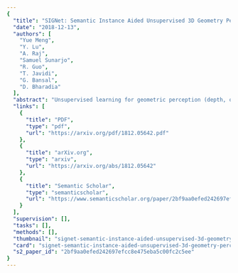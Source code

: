 ```yaml
---
{
  "title": "SIGNet: Semantic Instance Aided Unsupervised 3D Geometry Perception",
  "date": "2018-12-13",
  "authors": [
    "Yue Meng",
    "Y. Lu",
    "A. Raj",
    "Samuel Sunarjo",
    "R. Guo",
    "T. Javidi",
    "G. Bansal",
    "D. Bharadia"
  ],
  "abstract": "Unsupervised learning for geometric perception (depth, optical flow, etc.) is of great interest to autonomous systems. Recent works on unsupervised learning have made considerable progress on perceiving geometry; however, they usually ignore the coherence of objects and perform poorly under scenarios with dark and noisy environments. In contrast, supervised learning algorithms, which are robust, require large labeled geometric dataset. This paper introduces SIGNet, a novel framework that provides robust geometry perception without requiring geometrically informative labels. Specifically, SIGNet integrates semantic information to make depth and flow predictions consistent with objects and robust to low lighting conditions. SIGNet is shown to improve upon the state-of-the-art unsupervised learning for depth prediction by 30% (in squared relative error). In particular, SIGNet improves the dynamic object class performance by 39% in depth prediction and 29% in flow prediction. Our code will be made available at https://github.com/mengyuest/SIGNet",
  "links": [
    {
      "title": "PDF",
      "type": "pdf",
      "url": "https://arxiv.org/pdf/1812.05642.pdf"
    },
    {
      "title": "arXiv.org",
      "type": "arxiv",
      "url": "https://arxiv.org/abs/1812.05642"
    },
    {
      "title": "Semantic Scholar",
      "type": "semanticscholar",
      "url": "https://www.semanticscholar.org/paper/2bf9aa0efed242697efcc8e475eba5c00fc2c5ee"
    }
  ],
  "supervision": [],
  "tasks": [],
  "methods": [],
  "thumbnail": "signet-semantic-instance-aided-unsupervised-3d-geometry-perception-thumb.jpg",
  "card": "signet-semantic-instance-aided-unsupervised-3d-geometry-perception-card.jpg",
  "s2_paper_id": "2bf9aa0efed242697efcc8e475eba5c00fc2c5ee"
}
---
```


